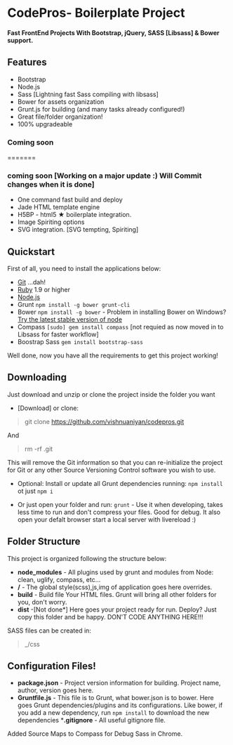 # CodePros- Boilerplate Project

#### Fast FrontEnd Projects With Bootstrap, jQuery, SASS [Libsass] &amp; Bower support.

## Features

  * Bootstrap
  * Node.js
  * Sass [Lightning fast Sass compiling with libsass]
  * Bower for assets organization
  * Grunt.js for building (and many tasks already configured!)
  * Great file/folder organization!
  * 100% upgradeable


### Coming soon
=======
### coming soon [Working on a major update :) Will Commit changes when it is done]

  * One command fast build and deploy
  * Jade HTML template engine
  * H5BP - html5 ★ boilerplate integration. 
  * Image Spiriting options
  * SVG integration. [SVG tempting, Spiriting]
  
## Quickstart

  First of all, you need to install the applications below:
  * [Git](http://git-scm.com/) ...dah!
  * [Ruby](https://www.ruby-lang.org/en/) 1.9 or higher
  * [Node.js](http://nodejs.org)
  * Grunt `npm install -g bower grunt-cli`
  * Bower `npm install -g bower`  - Problem in installing Bower on Windows? [Try the latest stable version of node](https://github.com/npm/npm/wiki/Troubleshooting)
  * Compass `[sudo] gem install compass` [not requied as now moved in to Libsass for faster workflow]
  * Boostrap Sass `gem install bootstrap-sass`

  Well done, now you have all the requirements to get this project working!

## Downloading

Just download and unzip or clone the project inside the folder you want
  * [Download] or clone:

  > git clone https://github.com/vishnuaniyan/codepros.git

  And 

  > rm -rf .git

This will remove the Git information so that you can re-initialize the project for Git or any other Source Versioning Control software you wish to use.


  * Optional: Install or update all Grunt dependencies running:
  `npm install` ot just `npm i`

  * Or just open your folder and run:
   `grunt`  - Use it when developing, takes less time to run and don't compress your files. Good for debug. It also open your defalt browser start a local server with livereload :)
   
## Folder Structure

  This project is organized following the structure below:     

  * __node_modules__     - All plugins used by grunt and modules from Node: clean, uglify, compass, etc...
  * __/__                - The global style(scss),js,img of application goes here overrides.
  * __build__            - Build file Your HTML files. Grunt will bring all other folders for you, don't worry.
  * __dist__             -[Not done*]  Here goes your project ready for run. Deploy? Just copy this folder and be happy. DON'T CODE ANYTHING HERE!!!

SASS files can be created in:
> _/css

## Configuration Files!

  * __package.json__ - Project version information for building. Project name, author, version goes here.
  * __Gruntfile.js__ - This file is to Grunt, what bower.json is to bower. Here goes Grunt dependencies/plugins and its configurations. Like bower, if you add a new dependency, run `npm install` to download the new dependencies
  *__.gitignore__    - All useful gitignore file.

  Added Source Maps to Compass for Debug Sass in Chrome.
